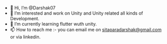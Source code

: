 - 👋 Hi, I’m @Darshak07
- 👀 I’m interested and work on Unity and Unity related all kinds of Development.
- 🌱 I’m currently learning flutter wuth unity.
- 📫 How to reach me :- you can email me on sitaparadarshak@gmail.com or via linkedin.

<!---
Darshak07/Darshak07 is a ✨ special ✨ repository because its `README.md` (this file) appears on your GitHub profile.
You can click the Preview link to take a look at your changes.
--->
